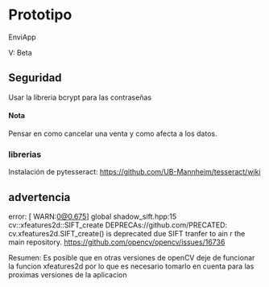 # Prototipo

EnviApp

V: Beta

## Seguridad 
Usar la libreria bcrypt para las contraseñas

#### Nota
Pensar en como cancelar una venta y como afecta a los datos.

### librerias

Instalación de pytesseract: https://github.com/UB-Mannheim/tesseract/wiki

## advertencia

error: [ WARN:0@0.675] global shadow_sift.hpp:15 cv::xfeatures2d::SIFT_create DEPRECAs://github.com/PRECATED: cv.xfeatures2d.SIFT_create() is deprecated due SIFT tranfer to ain r
the main repository. https://github.com/opencv/opencv/issues/16736 

Resumen: Es posible que en otras versiones de openCV deje de funcionar la funcion xfeatures2d por lo que es necesario tomarlo en cuenta para las proximas versiones de la aplicacion